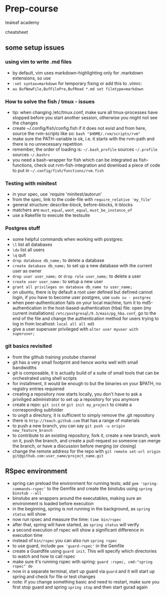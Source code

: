 # Prep-course

tealeaf academy

cheatsheet

## some setup issues

### using vim to write .md files
- by default, vim uses markdown-highlighting only for .markdown extensions, so use
- `:set syntax=markdown` for temporary fixing or add this to .vimrc:
- `au BufNewFile,BufFilePre,BufRead *.md set filetype=markdown`

### How to solve the fish / tmux - issues
- tip: when changing /etc/tmux.conf, make sure all tmux-processes have stopped before you start another session, otherwise you might not see the changes
- create ~/.config/fish/config.fish if it does not exist and from here, source the rvm-scripts like so:
  `bash "$HOME/.rvm/scripts/rvm"`
- make sure the PATH-variable is ok, i.e. it starts with the rvm-path and there is no unnecessary repetition
- remember, the order of loading is: `~/.bash_profile` sources `~/.profile` sources `~/.bashrc`
- you need a bash-wrapper for fish which can be integrated as fish-functions, check out rvm-fish-integration and download a piece of code to put in `~/.config/fish/functions/rvm.fish`

### Testing with minitest
- in your spec, use `require 'minitest/autorun'
- from the spec, link to the code-file with `require_relative 'my_file'`
- general structure: describe-block, before-blocks, it-blocks
- matchers are `must_equal`, `wont_equal`, `must_be_instance_of`
- use a Rakefile to execute the testsuite

### Postgres stuff

- some helpful commands when working with postgres:
- `\l` list all databases
- `\du` list all users
- `\q` quit
- `drop database db_name;` to delete a database
- `create database db_name;` to set up a new database with the current user as owner
- `drop user user_name;` or `drop role user_name;` to delete a user
- `create user user_name:` to setup a new user
- `grant all privileges on database db_name to user_name;`
- on ubuntu, there is by default a root user defined but defined cannot login, if you have to become user postgres, use `sudo su - postgres`
- when peer-authentication fails on your local machine, turn it to md5-authentication in the host-based-authentication (hba) file: open (my current installations) `/etc/postgresql/9.3/main/pg_hba.conf`, go to the end of the file and change the authentication method for users trying to log in from localhost: `local all all md5`
- give a user superuser privileged with `alter user myuser with superuser;`

### git basics revisited

- from the github training youtube channel
- git has a very small footprint and hence works well with small bandwidths
- git is composable, it is actually build of a suite of small tools that can be orchestrated using shell scripts
- for installment, it would be enough to but the binaries on your $PATH, no registry entries requiered
- creating a repository now starts locally, you don't have to ask a priviliged administrator to set up a repository for you anymore
- create a repo: `git init` or `git init my_project` to create a corresponding subfolder
- to ungit a directory, it is sufficient to simply remove the .git repository
- there is `http://teach.github.com` that has a range of materials
- to push a new branch, you can say `git push -u origin new_feature_branch`
- to contribute to an existing repository, fork it, create a new branch, work on it, push the branch, and create a pull-request so someone can merge the branch, or have a discussion before merging (or closing)
- change the remote address for the repo with `git remote set-url origin git@github.com:user_name/project_name.git`

## RSpec environment

- spring can preload the environment for running tests; add `gem 'spring-commands-rspec'` to the Gemfile and create the binstubs using `spring binstub --all`
- binstubs are wrappers around the executables, making sure an environment is loaded before execution
- in the beginning, spring is not running in the background, as `spring status` will show
- now run rpsec and measure the time: `time bin/rspec`
- after that, spring will have started, as `spring status` will verify
- a second execution of rspec will show a significant difference in execution time
- instead of `bin/rspec` you can also run `spring rspec`
- to use guard, include `gem 'guard-rspec'` in the Gemfile
- create a Guardfile using `guard init`. This will specify which directories to watch and how to call rspec
- make sure it's running rspec with spring: `guard :rspec, cmd:"spring rspec" do`
- now in a separate terminal, start up guard via `guard` and it will start up spring and check for file or test changes
- note: if you change something basic and need to restart, make sure you first stop guard and spring `spring stop` and then start gurad again



